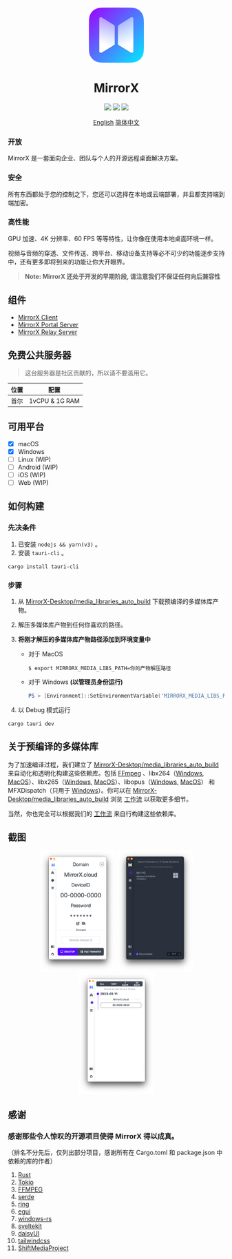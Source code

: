 <p align="center">
    <a href="https://github.com/MirrorX-Desktop/MirrorX"><img width="128" src="https://raw.githubusercontent.com/MirrorX-Desktop/MirrorX/master/mirrorx/src-tauri/assets/icons/icon.png"></a>
</p>

<h1 align="center" style="border-bottom: none">
    MirrorX</br>
</h1>

<p align="center">
  <a href="https://github.com/MirrorX-Desktop/MirrorX"><img src="https://img.shields.io/github/stars/MirrorX-Desktop/MirrorX"></a>
  <a href="https://discord.gg/asT4deaEGh"><img src="https://img.shields.io/discord/1001077628238827620?label=Discord"></a>
  <a href="https://github.com/MirrorX-Desktop/MirrorX"><img src="https://img.shields.io/github/license/MirrorX-Desktop/MirrorX"></a>
</p>

<p align="center">
    <a href="https://github.com/MirrorX-Desktop/MirrorX/blob/master/README.md">English</a>
    <a href="https://github.com/MirrorX-Desktop/MirrorX/blob/master/README_CN.md">简体中文</a>
<p align="center">

### **开放**

MirrorX 是一套面向企业、团队与个人的开源远程桌面解决方案。

### **安全**

所有东西都处于您的控制之下，您还可以选择在本地或云端部署，并且都支持端到端加密。

### **高性能**

GPU 加速、4K 分辨率、60 FPS 等等特性，让你像在使用本地桌面环境一样。

视频与音频的穿透、文件传送、跨平台、移动设备支持等必不可少的功能逐步支持中，还有更多即将到来的功能让你大开眼界。

> **Note: MirrorX 还处于开发的早期阶段, 请注意我们不保证任何向后兼容性**

## 组件

- [MirrorX Client](https://github.com/MirrorX-Desktop/MirrorX)
- [MirrorX Portal Server](https://github.com/MirrorX-Desktop/portal)
- [MirrorX Relay Server](https://github.com/MirrorX-Desktop/relay)

## 免费公共服务器

> 这台服务器是社区贡献的，所以请不要滥用它。

| 位置 |      配置      |
| :--: | :------------: |
| 首尔 | 1vCPU & 1G RAM |

## 可用平台

- [x] macOS
- [x] Windows
- [ ] Linux (WIP)
- [ ] Android (WIP)
- [ ] iOS (WIP)
- [ ] Web (WIP)

## 如何构建

### 先决条件

1. 已安装 `nodejs && yarn(v3)` 。
2. 安装 `tauri-cli` 。

```console
cargo install tauri-cli
```

### 步骤

1. 从 [MirrorX-Desktop/media_libraries_auto_build](https://github.com/MirrorX-Desktop/media_libraries_auto_build) 下载预编译的多媒体库产物。
2. 解压多媒体库产物到任何你喜欢的路径。
3. **将刚才解压的多媒体库产物路径添加到环境变量中**

   - 对于 MacOS

     ```console
     $ export MIRRORX_MEDIA_LIBS_PATH=你的产物解压路径
     ```

   - 对于 Windows **(以管理员身份运行)**
     ```PowerShell
     PS > [Environment]::SetEnvironmentVariable('MIRRORX_MEDIA_LIBS_PATH', '你的产物解压路径' , 'Machine')
     ```

4. 以 Debug 模式运行

```console
cargo tauri dev
```

## 关于预编译的多媒体库

为了加速编译过程，我们建立了 [MirrorX-Desktop/media_libraries_auto_build](https://github.com/MirrorX-Desktop/media_libraries_auto_build) 来自动化和透明化构建这些依赖库。包括 [FFmpeg](https://git.ffmpeg.org/ffmpeg.git) 、libx264（[Windows](https://github.com/ShiftMediaProject/x264.git), [MacOS](https://code.videolan.org/videolan/x264.git)）、libx265（[Windows](https://github.com/ShiftMediaProject/x265.git), [MacOS](https://bitbucket.org/multicoreware/x265_git.git)）、libopus（[Windows](https://github.com/ShiftMediaProject/opus.git), [MacOS](https://github.com/xiph/opus.git)） 和 MFXDispatch（只用于 [Windows](https://github.com/ShiftMediaProject/mfx_dispatch.git)）。你可以在 [MirrorX-Desktop/media_libraries_auto_build](https://github.com/MirrorX-Desktop/media_libraries_auto_build) 浏览 [工作流](https://github.com/MirrorX-Desktop/media_libraries_auto_build/tree/main/.github/workflows) 以获取更多细节。

当然，你也完全可以根据我们的 [工作流](https://github.com/MirrorX-Desktop/media_libraries_auto_build/tree/main/.github/workflows) 来自行构建这些依赖库。

## 截图

<p align="center">
<img src="https://raw.githubusercontent.com/MirrorX-Desktop/MirrorX/master/screenshot1.png?" width="35%" height="35%">
<img src="https://raw.githubusercontent.com/MirrorX-Desktop/MirrorX/master/screenshot2.png?" width="35%" height="35%">
<img src="https://raw.githubusercontent.com/MirrorX-Desktop/MirrorX/master/screenshot3.png?" width="35%" height="35%">
</p>

## 感谢

### 感谢那些令人惊叹的开源项目使得 MirrorX 得以成真。

（排名不分先后，仅列出部分项目，感谢所有在 Cargo.toml 和 package.json 中依赖的库的作者）

1. [Rust](https://github.com/rust-lang/rust)
2. [Tokio](https://github.com/tokio-rs/tokio)
3. [FFMPEG](https://ffmpeg.org)
4. [serde](https://github.com/serde-rs/serde)
5. [ring](https://github.com/briansmith/ring)
6. [egui](https://github.com/emilk/egui)
7. [windows-rs](https://github.com/microsoft/windows-rs)
8. [sveltekit](https://github.com/sveltejs/kit)
9. [daisyUI](https://github.com/saadeghi/daisyui)
10. [tailwindcss](https://github.com/tailwindlabs/tailwindcss)
11. [ShiftMediaProject](https://github.com/ShiftMediaProject)
